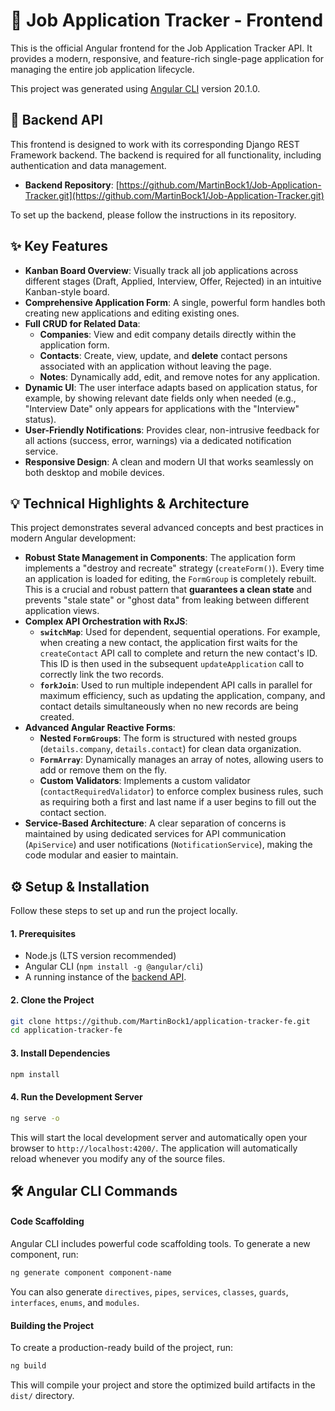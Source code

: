 # 🚀 Job Application Tracker - Frontend

This is the official Angular frontend for the Job Application Tracker API. It provides a modern, responsive, and feature-rich single-page application for managing the entire job application lifecycle.

This project was generated using [Angular CLI](https://github.com/angular/angular-cli) version 20.1.0.

## 🔗 Backend API

This frontend is designed to work with its corresponding Django REST Framework backend. The backend is required for all functionality, including authentication and data management.

*   **Backend Repository**: [https://github.com/MartinBock1/Job-Application-Tracker.git](https://github.com/MartinBock1/Job-Application-Tracker.git)

To set up the backend, please follow the instructions in its repository.

## ✨ Key Features

*   **Kanban Board Overview**: Visually track all job applications across different stages (Draft, Applied, Interview, Offer, Rejected) in an intuitive Kanban-style board.
*   **Comprehensive Application Form**: A single, powerful form handles both creating new applications and editing existing ones.
*   **Full CRUD for Related Data**:
    *   **Companies**: View and edit company details directly within the application form.
    *   **Contacts**: Create, view, update, and **delete** contact persons associated with an application without leaving the page.
    *   **Notes**: Dynamically add, edit, and remove notes for any application.
*   **Dynamic UI**: The user interface adapts based on application status, for example, by showing relevant date fields only when needed (e.g., "Interview Date" only appears for applications with the "Interview" status).
*   **User-Friendly Notifications**: Provides clear, non-intrusive feedback for all actions (success, error, warnings) via a dedicated notification service.
*   **Responsive Design**: A clean and modern UI that works seamlessly on both desktop and mobile devices.

## 💡 Technical Highlights & Architecture

This project demonstrates several advanced concepts and best practices in modern Angular development:

*   **Robust State Management in Components**: The application form implements a "destroy and recreate" strategy (`createForm()`). Every time an application is loaded for editing, the `FormGroup` is completely rebuilt. This is a crucial and robust pattern that **guarantees a clean state** and prevents "stale state" or "ghost data" from leaking between different application views.
*   **Complex API Orchestration with RxJS**:
    *   **`switchMap`**: Used for dependent, sequential operations. For example, when creating a new contact, the application first waits for the `createContact` API call to complete and return the new contact's ID. This ID is then used in the subsequent `updateApplication` call to correctly link the two records.
    *   **`forkJoin`**: Used to run multiple independent API calls in parallel for maximum efficiency, such as updating the application, company, and contact details simultaneously when no new records are being created.
*   **Advanced Angular Reactive Forms**:
    *   **Nested `FormGroup`s**: The form is structured with nested groups (`details.company`, `details.contact`) for clean data organization.
    *   **`FormArray`**: Dynamically manages an array of notes, allowing users to add or remove them on the fly.
    *   **Custom Validators**: Implements a custom validator (`contactRequiredValidator`) to enforce complex business rules, such as requiring both a first and last name if a user begins to fill out the contact section.
*   **Service-Based Architecture**: A clear separation of concerns is maintained by using dedicated services for API communication (`ApiService`) and user notifications (`NotificationService`), making the code modular and easier to maintain.

## ⚙️ Setup & Installation

Follow these steps to set up and run the project locally.

#### 1. Prerequisites
*   Node.js (LTS version recommended)
*   Angular CLI (`npm install -g @angular/cli`)
*   A running instance of the [backend API](https://github.com/MartinBock1/Job-Application-Tracker.git).

#### 2. Clone the Project
```bash
git clone https://github.com/MartinBock1/application-tracker-fe.git
cd application-tracker-fe
```

#### 3. Install Dependencies
```bash
npm install
```

#### 4. Run the Development Server
```bash
ng serve -o
```
This will start the local development server and automatically open your browser to `http://localhost:4200/`. The application will automatically reload whenever you modify any of the source files.

## 🛠️ Angular CLI Commands

#### Code Scaffolding

Angular CLI includes powerful code scaffolding tools. To generate a new component, run:
```bash
ng generate component component-name
```
You can also generate `directives`, `pipes`, `services`, `classes`, `guards`, `interfaces`, `enums`, and `modules`.

#### Building the Project

To create a production-ready build of the project, run:
```bash
ng build
```
This will compile your project and store the optimized build artifacts in the `dist/` directory.
